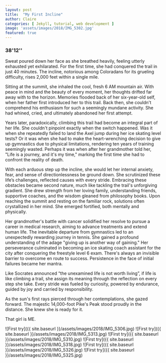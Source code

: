 ```yaml
---
layout: post
title:  "My First Incline"
author: Claire
categories: [ Jekyll, tutorial, web development ]
image: 'assets/images/2018/IMG_5302.jpg'
featured: true
---
```

### 38'12''

Sweat poured down her face as she breathed heavily, feeling utterly exhausted yet exhilarated. For the first time, she had conquered the trail in just 40 minutes. The incline, notorious among Coloradans for its grueling difficulty, rises 2,000 feet within a single mile. 

Sitting at the summit, she inhaled the cool, fresh 6 AM mountain air.  With peace in mind and the beauty of every moment, her thoughts drifted far away with to the horizon. Memories flooded back of her six-year-old self, when her father first introduced her to this trail. Back then, she couldn't comprehend his enthusiasm for such a seemingly mundane activity. She had whined, cried, and ultimately abandoned her first attempt.

Years later, paradoxically, climbing this trail had become an integral part of her life. She couldn't pinpoint exactly when the switch happened. Was it when she repeatedly failed to land the Axel jump during her ice skating level tests? Or it was when she had to make the heart-wrenching  decision to give up gymnastics due to physical limitations, rendering ten years of training seemingly wasted. Perhaps it was when after her grandmother told her, "Life is a journey, and it's my time," marking the first time she had to confront the reality of death.

With each arduous step up the incline, she would let her internal anxiety, fear, and sense of directionlessness be ground down. She scrutinized these life’s challenges, reflected causes with every stride. Embracing these obstacles became second nature, much like tackling the trail's unforgiving gradient. She drew strength from her loving family, understanding friends, supportive coaches, and the wisdom gleaned from philosophy books. Upon reaching the summit and resting on the familiar rock, solutions often crystallized in her mind. She emerged fortified, both mentally and physically.

Her grandmother's battle with cancer solidified her resolve to pursue a career in medical research, aiming to advance treatments and extend human life. The inevitable departure from gymnastics led to an unexpectedly rewarding journey in tennis.  She gained a profound understanding of the adage "giving up is another way of gaining." Her perseverance culminated in becoming an ice skating coach assistant for the city after conquering the freestyle level 6 exam. There's always an invisible barrier to overcome en route to success. Persistence in the face of initial failures became her mantra.

Like Socrates announced “the unexamined life is not worth living”, if life is like climbing a trail, she assign its meaning through the reflection on every step she take. Every stride was fueled by curiosity, powered by endurance, guided by joy and carried by responsibility. 

As the sun's first rays pierced through her contemplations, she gazed forward. The majestic 14,000-foot Pike's Peak stood proudly in the distance. She knew she is ready for it. 

That girl is ME. 

![First try]({{ site.baseurl }}/assets/images/2018/IMG_5306.jpg)
![First try]({{ site.baseurl }}/assets/images/2018/IMG_5313.jpg)
![First try]({{ site.baseurl }}/assets/images/2018/IMG_5310.jpg)
![First try]({{ site.baseurl }}/assets/images/2018/IMG_5318.jpg)
![First try]({{ site.baseurl }}/assets/images/2018/IMG_5326.jpg)
![First try]({{ site.baseurl }}/assets/images/2018/IMG_5325.jpg)





